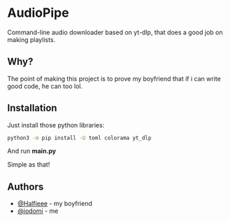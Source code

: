 
# AudioPipe
Command-line audio downloader based on yt-dlp, that does a good job on making playlists.



## Why?

The point of making this project is to prove my boyfriend that if i can write good code, he can too lol.

## Installation

Just install those python libraries:

```bash
python3 -m pip install -U toml colorama yt_dlp
```
And run **main.py**

Simple as that!

## Authors

- [@Halfieee](https://github.com/Halfieee/) - my boyfriend
- [@iodomi](https://github.com/iodomi/) - me
